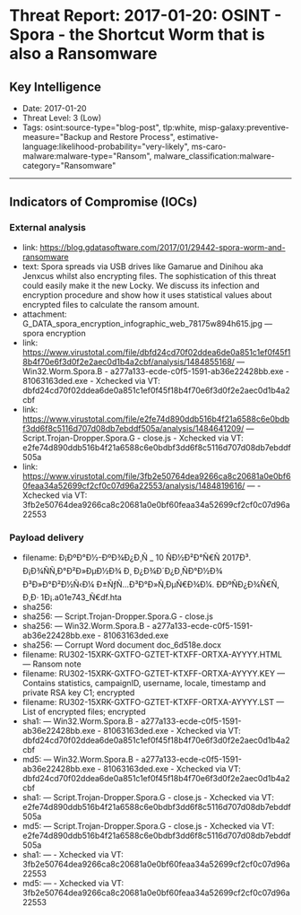 # Threat Report: 2017-01-20: OSINT - Spora - the Shortcut Worm that is also a Ransomware


## Key Intelligence
* Date: 2017-01-20
* Threat Level: 3 (Low)
* Tags: osint:source-type="blog-post", tlp:white, misp-galaxy:preventive-measure="Backup and Restore Process", estimative-language:likelihood-probability="very-likely", ms-caro-malware:malware-type="Ransom", malware_classification:malware-category="Ransomware"

---

## Indicators of Compromise (IOCs)
### External analysis
* link: https://blog.gdatasoftware.com/2017/01/29442-spora-worm-and-ransomware
* text: Spora spreads via USB drives like Gamarue and Dinihou aka Jenxcus whilst also encrypting files. The sophistication of this threat could easily make it the new Locky. We discuss its infection and encryption procedure and show how it uses statistical values about encrypted files to calculate the ransom amount.
* attachment: G_DATA_spora_encryption_infographic_web_78175w894h615.jpg — spora encryption
* link: https://www.virustotal.com/file/dbfd24cd70f02ddea6de0a851c1ef0f45f18b4f70e6f3d0f2e2aec0d1b4a2cbf/analysis/1484855168/ — Win32.Worm.Spora.B -  a277a133-ecde-c0f5-1591-ab36e22428bb.exe -  81063163ded.exe - Xchecked via VT: dbfd24cd70f02ddea6de0a851c1ef0f45f18b4f70e6f3d0f2e2aec0d1b4a2cbf
* link: https://www.virustotal.com/file/e2fe74d890ddb516b4f21a6588c6e0bdbf3dd6f8c5116d707d08db7ebddf505a/analysis/1484641209/ — Script.Trojan-Dropper.Spora.G - close.js - Xchecked via VT: e2fe74d890ddb516b4f21a6588c6e0bdbf3dd6f8c5116d707d08db7ebddf505a
* link: https://www.virustotal.com/file/3fb2e50764dea9266ca8c20681a0e0bf60feaa34a52699cf2cf0c07d96a22553/analysis/1484819616/ — - Xchecked via VT: 3fb2e50764dea9266ca8c20681a0e0bf60feaa34a52699cf2cf0c07d96a22553

### Payload delivery
* filename: Ð¡ÐºÐ°Ð½-ÐºÐ¾Ð¿Ð¸Ñ _ 10 ÑÐ½Ð²Ð°Ñ€Ñ 2017Ð³. Ð¡Ð¾ÑÑ‚Ð°Ð²Ð»ÐµÐ½Ð¾ Ð¸ Ð¿Ð¾Ð´Ð¿Ð¸ÑÐ°Ð½Ð¾ Ð³Ð»Ð°Ð²Ð½Ñ‹Ð¼ Ð±ÑƒÑ…Ð³Ð°Ð»Ñ‚ÐµÑ€Ð¾Ð¼. Ð­ÐºÑÐ¿Ð¾Ñ€Ñ‚ Ð¸Ð· 1Ð¡.a01e743_Ñ€df.hta
* sha256: <sha256>
* sha256: <sha256> — Script.Trojan-Dropper.Spora.G - close.js
* sha256: <sha256> — Win32.Worm.Spora.B -  a277a133-ecde-c0f5-1591-ab36e22428bb.exe -  81063163ded.exe
* sha256: <sha256> — Corrupt Word document	 doc_6d518e.docx
* filename: RU302-15XRK-GXTFO-GZTET-KTXFF-ORTXA-AYYYY.HTML — Ransom note
* filename: RU302-15XRK-GXTFO-GZTET-KTXFF-ORTXA-AYYYY.KEY — Contains statistics, campaignID, username, locale, timestamp and private RSA key C1; encrypted
* filename: RU302-15XRK-GXTFO-GZTET-KTXFF-ORTXA-AYYYY.LST — List of encrypted files; encrypted
* sha1: <sha1> — Win32.Worm.Spora.B -  a277a133-ecde-c0f5-1591-ab36e22428bb.exe -  81063163ded.exe - Xchecked via VT: dbfd24cd70f02ddea6de0a851c1ef0f45f18b4f70e6f3d0f2e2aec0d1b4a2cbf
* md5: <md5> — Win32.Worm.Spora.B -  a277a133-ecde-c0f5-1591-ab36e22428bb.exe -  81063163ded.exe - Xchecked via VT: dbfd24cd70f02ddea6de0a851c1ef0f45f18b4f70e6f3d0f2e2aec0d1b4a2cbf
* sha1: <sha1> — Script.Trojan-Dropper.Spora.G - close.js - Xchecked via VT: e2fe74d890ddb516b4f21a6588c6e0bdbf3dd6f8c5116d707d08db7ebddf505a
* md5: <md5> — Script.Trojan-Dropper.Spora.G - close.js - Xchecked via VT: e2fe74d890ddb516b4f21a6588c6e0bdbf3dd6f8c5116d707d08db7ebddf505a
* sha1: <sha1> — - Xchecked via VT: 3fb2e50764dea9266ca8c20681a0e0bf60feaa34a52699cf2cf0c07d96a22553
* md5: <md5> — - Xchecked via VT: 3fb2e50764dea9266ca8c20681a0e0bf60feaa34a52699cf2cf0c07d96a22553
